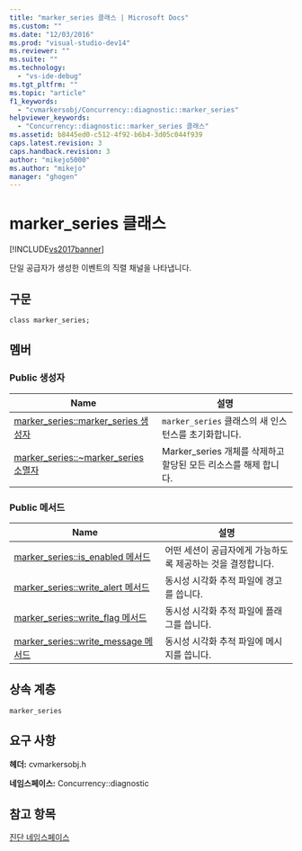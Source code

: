 ```yaml
---
title: "marker_series 클래스 | Microsoft Docs"
ms.custom: ""
ms.date: "12/03/2016"
ms.prod: "visual-studio-dev14"
ms.reviewer: ""
ms.suite: ""
ms.technology: 
  - "vs-ide-debug"
ms.tgt_pltfrm: ""
ms.topic: "article"
f1_keywords: 
  - "cvmarkersobj/Concurrency::diagnostic::marker_series"
helpviewer_keywords: 
  - "Concurrency::diagnostic::marker_series 클래스"
ms.assetid: b8445ed0-c512-4f92-b6b4-3d05c044f939
caps.latest.revision: 3
caps.handback.revision: 3
author: "mikejo5000"
ms.author: "mikejo"
manager: "ghogen"
---
```

# marker_series 클래스
[!INCLUDE[vs2017banner](../code-quality/includes/vs2017banner.md)]

단일 공급자가 생성한 이벤트의 직렬 채널을 나타냅니다.  
  
## 구문  
  
```  
class marker_series;  
```  
  
## 멤버  
  
### Public 생성자  
  
|Name|설명|  
|----------|--------|  
|[marker\_series::marker\_series 생성자](../Topic/marker_series::marker_series%20Constructor.md)|`marker_series` 클래스의 새 인스턴스를 초기화합니다.|  
|[marker\_series::~marker\_series 소멸자](../profiling/marker-series-tilde-marker-series-destructor.md)|Marker\_series 개체를 삭제하고 할당된 모든 리소스를 해제 합니다.|  
  
### Public 메서드  
  
|Name|설명|  
|----------|--------|  
|[marker\_series::is\_enabled 메서드](../Topic/marker_series::is_enabled%20Method.md)|어떤 세션이 공급자에게 가능하도록 제공하는 것을 결정합니다.|  
|[marker\_series::write\_alert 메서드](../profiling/marker-series-write-alert-method.md)|동시성 시각화 추적 파일에 경고를 씁니다.|  
|[marker\_series::write\_flag 메서드](../profiling/marker-series-write-flag-method.md)|동시성 시각화 추적 파일에 플래그를 씁니다.|  
|[marker\_series::write\_message 메서드](../profiling/marker-series-write-message-method.md)|동시성 시각화 추적 파일에 메시지를 씁니다.|  
  
## 상속 계층  
 `marker_series`  
  
## 요구 사항  
 **헤더:** cvmarkersobj.h  
  
 **네임스페이스:** Concurrency::diagnostic  
  
## 참고 항목  
 [진단 네임스페이스](../profiling/diagnostic-namespace.md)